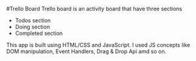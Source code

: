 #Trello Board
Trello board is an activity board that have three sections
- Todos section
- Doing section
- Completed section

This app is built using HTML/CSS and JavaScript. I used JS concepts like DOM manipulation, Event Handlers, Drag & Drop Api amd so on.